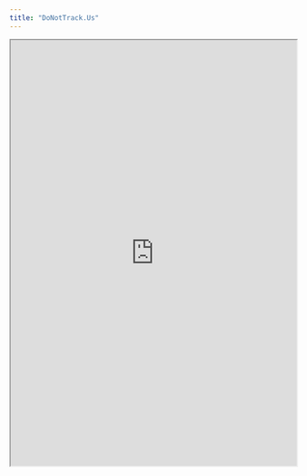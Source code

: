 ```yaml
---
title: "DoNotTrack.Us"
---
```




<iframe height="750" width="100%" src="https://ewelton.github.io/ktest/wiki.html#DoNotTrack.Us"></iframe>
